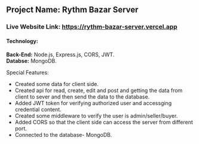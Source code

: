 ## Project Name: Rythm Bazar Server ##
### Live Website Link:  https://rythm-bazar-server.vercel.app ###

#### Technology: ####
**Back-End:** Node.js, Express.js, CORS, JWT. <br>
**Databse:** MongoDB.

Special Features:
* Created some data for client side.
* Created api for read, create, edit and post and getting the data from client to sever and then send the data to the database.
* Added JWT token for verifying authorized user and accessging credential content.
* Created some middleware to verify the user is admin/seller/buyer.
* Added CORS so that the client side can access the server from different port.
* Connected to the database- MongoDB.